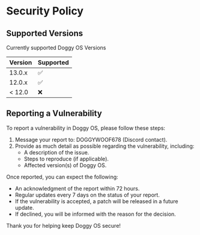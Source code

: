 # Security Policy

## Supported Versions

Currently supported Doggy OS Versions

| Version   | Supported          |
| --------- | ------------------ |
| 13.0.x    | :white_check_mark: |
| 12.0.x    | :white_check_mark: |
| < 12.0    | :x:                |

## Reporting a Vulnerability

To report a vulnerability in Doggy OS, please follow these steps:

1. Message your report to: DOGGYWOOF678 (Discord contact).
2. Provide as much detail as possible regarding the vulnerability, including:
   - A description of the issue.
   - Steps to reproduce (if applicable).
   - Affected version(s) of Doggy OS.
   
Once reported, you can expect the following:
- An acknowledgment of the report within 72 hours.
- Regular updates every 7 days on the status of your report.
- If the vulnerability is accepted, a patch will be released in a future update.
- If declined, you will be informed with the reason for the decision.

Thank you for helping keep Doggy OS secure!

